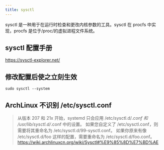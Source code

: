 ```yaml
---
title: sysctl
---
```



sysctl 是一种用于在运行时检查和更改内核参数的工具。sysctl 在 procfs 中实现，procfs 是位于/proc/的虚拟进程文件系统。

## sysctl 配置手册

https://sysctl-explorer.net/

## 修改配置后使之立刻生效

`sudo sysctl --system`

## ArchLinux 不识别 /etc/sysctl.conf

> 从版本 207 和 21x 开始，systemd 只会应用 /etc/sysctl.d/*.conf 和 /usr/lib/sysctl.d/*.conf 中的设置。 如果您自定义了 /etc/sysctl.conf，则需要将其重命名为 /etc/sysctl.d/99-sysctl.conf。 如果你原来有像 /etc/sysctl.d/foo 这样的配置，需要重命名为 /etc/sysctl.d/foo.conf。
> https://wiki.archlinuxcn.org/wiki/Sysctl#%E9%85%8D%E7%BD%AE

